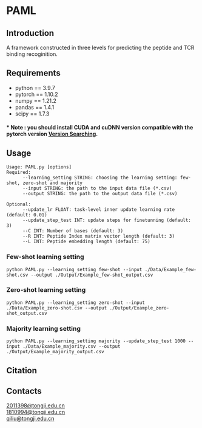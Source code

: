 # PAML
## Introduction 
A framework constructed in three levels for predicting the peptide and TCR binding recoginition.
## Requirements  
* python == 3.9.7  
* pytorch == 1.10.2  
* numpy == 1.21.2  
* pandas == 1.4.1  
* scipy == 1.7.3  
#### * Note : you should install CUDA and cuDNN version compatible with the pytorch version [Version Searching](https://www.tensorflow.org/install/source). 
## Usage  

    Usage: PAML.py [options]
    Required:
          --learning_setting STRING: choosing the learning setting: few-shot, zero-shot and majority
          --input STRING: the path to the input data file (*.csv)
          --output STRING: the path to the output data file (*.csv)

    Optional:
          --update_lr FLOAT: task-level inner update learning rate (default: 0.01)
          --update_step_test INT: update steps for finetunning (default: 3)
          --C INT: Number of bases (default: 3)
          --R INT: Peptide Index matrix vector length (default: 3)
          --L INT: Peptide embedding length (default: 75)
### Few-shot learning setting 
    python PAML.py --learning_setting few-shot --input ./Data/Example_few-shot.csv --output ./Output/Example_few-shot_output.csv
### Zero-shot learning setting 
    python PAML.py --learning_setting zero-shot --input ./Data/Example_zero-shot.csv --output ./Output/Example_zero-shot_output.csv
### Majority learning setting 
    python PAML.py --learning_setting majority --update_step_test 1000 --input ./Data/Example_majority.csv --output ./Output/Example_majority_output.csv
## Citation
## Contacts
2011398@tongji.edu.cn  
1810994@tongji.edu.cn  
qiliu@tongji.edu.cn
